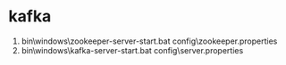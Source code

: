 # kafka
1. bin\windows\zookeeper-server-start.bat config\zookeeper.properties
2. bin\windows\kafka-server-start.bat config\server.properties
